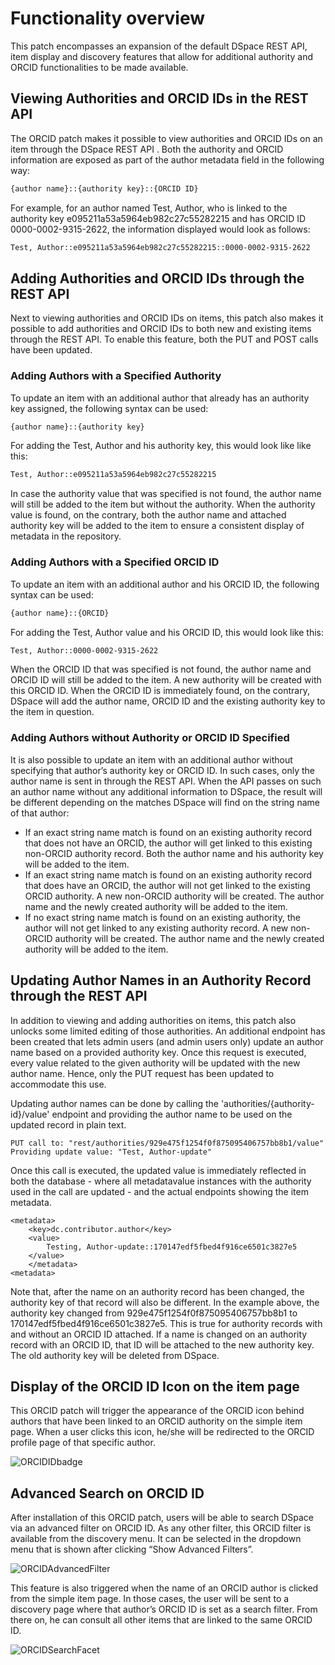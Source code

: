 # Functionality overview

This patch encompasses an expansion of the default DSpace REST API, item display and discovery features that allow for additional authority and ORCID functionalities to be made available. 

## Viewing Authorities and ORCID IDs in the REST API

The ORCID patch makes it possible to view authorities and ORCID IDs on an item through the DSpace REST API . Both the authority and ORCID information are exposed as part of the author metadata field in the following way: 

```bash
{author name}::{authority key}::{ORCID ID}
```

For example, for an author named Test, Author, who is linked to the authority key e095211a53a5964eb982c27c55282215 and has ORCID ID 0000-0002-9315-2622, the information displayed would look as follows: 

```bash
Test, Author::e095211a53a5964eb982c27c55282215::0000-0002-9315-2622
```

## Adding Authorities and ORCID IDs through the REST API

Next to viewing authorities and ORCID IDs on items, this patch also makes it possible to add authorities and ORCID IDs to both new and existing items through the REST API. To enable this feature, both the PUT and POST calls have been updated. 

### Adding Authors with a Specified Authority

To update an item with an additional author that already has an authority key assigned, the following syntax can be used:

```bash
{author name}::{authority key}
```

For adding the Test, Author and his authority key, this would look like like this:

```bash
Test, Author::e095211a53a5964eb982c27c55282215
```

In case the authority value that was specified is not found, the author name will still be added to the item but without the authority. When the authority value is found, on the contrary, both the author name and attached authority key will be added to the item to ensure a consistent display of metadata in the repository. 

### Adding Authors with a Specified ORCID ID

To update an item with an additional author and his ORCID ID, the following syntax can be used:

```bash
{author name}::{ORCID}
```

For adding the Test, Author value and his ORCID ID, this would look like this:

```bash
Test, Author::0000-0002-9315-2622
```

When the ORCID ID that was specified is not found, the author name and ORCID ID will still be added to the item. A new authority will be created with this ORCID ID. When the ORCID ID is immediately found, on the contrary, DSpace will add the author name, ORCID ID and the existing authority key to the item in question. 

### Adding Authors without Authority or ORCID ID Specified

It is also possible to update an item with an additional author without specifying that author’s authority key or ORCID ID. In such cases, only the author name is sent in through the REST API. When the API passes on such an author name without any additional information to DSpace, the result will be different depending on the matches DSpace will find on the string name of that author:

* If an exact string name match is found on an existing authority record that does not have an ORCID, the author will get linked to this existing non-ORCID authority record. Both the author name and his authority key will be added to the item. 
* If an exact string name match is found on an existing authority record that does have an ORCID, the author will not get linked to the existing ORCID authority. A new non-ORCID authority will be created. The author name and the newly created authority will be added to the item. 
* If no exact string name match is found on an existing authority, the author will not get linked to any existing authority record. A new non-ORCID authority will be created. The author name and the newly created authority will be added to the item. 

## Updating Author Names in an Authority Record through the REST API
In addition to viewing and adding authorities on items, this patch also unlocks some limited editing of those authorities. An additional endpoint has been created that lets admin users (and admin users only) update an author name based on a provided authority key. Once this request is executed, every value related to the given authority will be updated with the new author name. Hence, only the PUT request has been updated to accommodate this use. 

Updating author names can be done by calling the 'authorities/{authority-id}/value' endpoint and providing the author name to be used on the updated record in plain text. 

```
PUT call to: "rest/authorities/929e475f1254f0f875095406757bb8b1/value"
Providing update value: "Test, Author-update"
```

Once this call is executed, the updated value is immediately reflected in both the database - where all metadatavalue instances with the authority used in the call are updated - and the actual endpoints showing the item metadata.
```
<metadata>
    <key>dc.contributor.author</key>
    <value>
        Testing, Author-update::170147edf5fbed4f916ce6501c3827e5
    </value>
    </metadata>
<metadata>
```

Note that, after the name on an authority record has been changed, the authority key of that record will also be different. In the example above, the authority key changed from 929e475f1254f0f875095406757bb8b1 to 170147edf5fbed4f916ce6501c3827e5. This is true for authority records with and without an ORCID ID attached. If a name is changed on an authority record with an ORCID ID, that ID will be attached to the new authority key. The old authority key will be deleted from DSpace.
 
## Display of the ORCID ID Icon on the item page

This ORCID patch will trigger the appearance of the ORCID icon behind authors that have been linked to an ORCID authority on the simple item page. When a user clicks this icon, he/she will be redirected to the ORCID profile page of that specific author.

![ORCIDIDbadge](_images/ORCID_ID_Icon_ItemPage.png "ORCIDIDBadge")

## Advanced Search on ORCID ID

After installation of this ORCID patch, users will be able to search DSpace via an advanced filter on ORCID ID. As any other filter, this ORCID filter is available from the discovery menu. It can be selected in the dropdown menu that is shown after clicking “Show Advanced Filters”. 

![ORCIDAdvancedFilter](_images/Advancedfilter_ORCIDID.png "ORCIDAdvancedFilter")

This feature is also triggered when the name of an ORCID author is clicked from the simple item page. In those cases, the user will be sent to a discovery page where that author’s ORCID ID is set as a search filter. From there on, he can consult all other items that are linked to the same ORCID ID.

![ORCIDSearchFacet](_images/ORCIDID_searchfacet.png "ORCIDSearchFacet")
